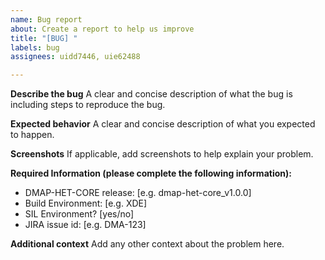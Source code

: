 ```yaml
---
name: Bug report
about: Create a report to help us improve
title: "[BUG] "
labels: bug
assignees: uidd7446, uie62488

---
```


**Describe the bug**
A clear and concise description of what the bug is including steps to reproduce the bug.

**Expected behavior**
A clear and concise description of what you expected to happen.

**Screenshots**
If applicable, add screenshots to help explain your problem.

**Required Information (please complete the following information):**
 - DMAP-HET-CORE release: [e.g. dmap-het-core_v1.0.0]
 - Build Environment: [e.g. XDE]
 - SIL Environment? [yes/no]
 - JIRA issue id: [e.g. DMA-123]

**Additional context**
Add any other context about the problem here.
